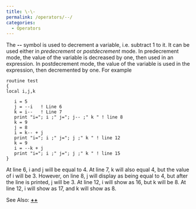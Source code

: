 ```yaml
---
title: \-\-
permalink: /operators/--/
categories: 
  - Operators
---
```


The **\-\-** symbol is used to decrement a variable, i.e. subtract 1 to
it. It can be used either in *predecrement* or *postdecrement* mode. In
predecrement mode, the value of the variable is decreased by one, then
used in an expression. In postdecrement mode, the value of the variable
is used in the expression, then decremented by one. For example

    routine test
    {
    local i,j,k

       i = 5
       j = --i   ! Line 6
       k = i--   ! Line 7
       print "i="; i ;" j="; j-- ;" k " ! line 8
       k = 9
       j = 8
       i = k-- + j
       print "i="; i ;" j="; j ;" k " ! line 12
       k = 9
       i = --k + j
       print "i="; i ;" j="; j ;" k " ! line 15
    }

At line 6, i and j will be equal to 4. At line 7, k will also equal 4,
but the value of i will be 3. However, on line 8, j
will display as being equal to 4, but after the line is printed, j will
be 3. At line 12, i will show as 16, but k will be 8. At line 12, i will
show as 17, and k will show as 8.

See Also: **[++](/operators/++/)**